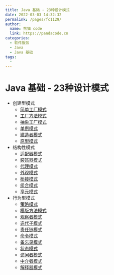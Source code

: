 ```yaml
---
title: Java 基础 - 23种设计模式
date: 2022-03-03 14:32:32
permalink: /pages/fc1129/
author: 
  name: 熊猫 code
  link: https://pandacode.cn
categories: 
  - 软件服务
  - Java
  - Java 基础
tags: 
  - 
---
```


# Java 基础 - 23种设计模式

- 创建型模式
  - [简单工厂模式](http://c.biancheng.net/view/8385.html)
  - [工厂方法模式](http://c.biancheng.net/view/1348.html)
  - [抽象工厂模式](http://c.biancheng.net/view/1351.html)
  - [单例模式](http://c.biancheng.net/view/1338.html)
  - [建造者模式](http://c.biancheng.net/view/1354.html)
  - [原型模式](http://c.biancheng.net/view/1343.html)
- 结构性模式
  - [适配器模式](http://c.biancheng.net/view/1361.html)
  - [装饰器模式](http://c.biancheng.net/view/1366.html)
  - [代理模式](http://c.biancheng.net/view/1359.html)
  - [外观模式](http://c.biancheng.net/view/1369.html)
  - [桥接模式](http://c.biancheng.net/view/1364.html)
  - [组合模式](http://c.biancheng.net/view/1373.html)
  - [享元模式](http://c.biancheng.net/view/1371.html)
- 行为型模式
  - [策略模式](http://c.biancheng.net/view/1378.html)
  - [模版方法模式](http://c.biancheng.net/view/1376.html)
  - [观察者模式](http://c.biancheng.net/view/1390.html)
  - [迭代子模式](http://c.biancheng.net/view/1395.html)
  - [责任链模式](http://c.biancheng.net/view/1383.html)
  - [命令模式](http://c.biancheng.net/view/1380.html)
  - [备忘录模式](http://c.biancheng.net/view/1400.html)
  - [状态模式](http://c.biancheng.net/view/1388.html)
  - [访问者模式](http://c.biancheng.net/view/1397.html)
  - [中介者模式](http://c.biancheng.net/view/1393.html)
  - [解释器模式](http://c.biancheng.net/view/1402.html)

